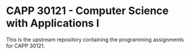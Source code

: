 # CAPP 30121 - Computer Science with Applications I

This is the upstream repository containing the programming assignments for CAPP 30121.
